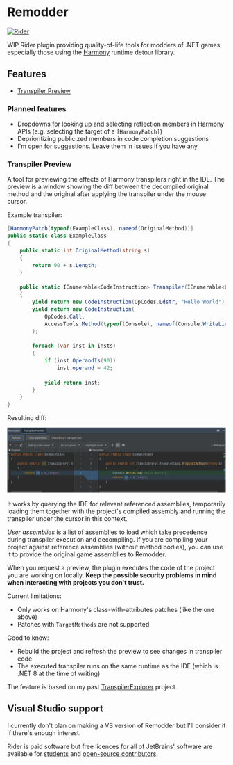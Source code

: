 # Remodder

[![Rider](https://img.shields.io/jetbrains/plugin/v/24343.svg?label=Rider&colorB=0A7BBB&style=for-the-badge&logo=rider)](https://plugins.jetbrains.com/plugin/24343)

WIP Rider plugin providing quality-of-life tools for modders of .NET games,
especially those using the [Harmony](https://github.com/pardeike/Harmony) runtime detour library.

## Features
- [Transpiler Preview](#transpiler-preview)

### Planned features
- Dropdowns for looking up and selecting reflection members in Harmony APIs (e.g. selecting the target of a `[HarmonyPatch]`)
- Deprioritizing publicized members in code completion suggestions
- I'm open for suggestions. Leave them in Issues if you have any

### Transpiler Preview
A tool for previewing the effects of Harmony transpilers right in the IDE.
The preview is a window showing the diff between the decompiled original method 
and the original after applying the transpiler under the mouse cursor.

Example transpiler:
```cs
[HarmonyPatch(typeof(ExampleClass), nameof(OriginalMethod))]
public static class ExampleClass
{
    public static int OriginalMethod(string s)
    {
        return 90 + s.Length;
    }

    public static IEnumerable<CodeInstruction> Transpiler(IEnumerable<CodeInstruction> insts)
    {
        yield return new CodeInstruction(OpCodes.Ldstr, "Hello World");
        yield return new CodeInstruction(
            OpCodes.Call, 
            AccessTools.Method(typeof(Console), nameof(Console.WriteLine), [typeof(string)])
        );
        
        foreach (var inst in insts)
        {
            if (inst.OperandIs(90))
                inst.operand = 42;

            yield return inst;
        }
    }
}
```

Resulting diff:

<img src="https://github.com/Zetrith/Remodder/blob/main/TranspilerPreviewScreenhot.png?raw=true" width="800"  alt="Transpiler Preview diff screenshot"/>

It works by querying the IDE for relevant referenced assemblies, 
temporarily loading them together with the project's compiled assembly 
and running the transpiler under the cursor in this context.

*User assemblies* is a list of assemblies to load which take precedence during transpiler execution and decompiling.
If you are compiling your project against reference assemblies (without method bodies),
you can use it to provide the original game assemblies to Remodder.

When you request a preview, the plugin executes the code of the project you are working on locally.
**Keep the possible security problems in mind when interacting with projects you don't trust.**

Current limitations:
- Only works on Harmony's class-with-attributes patches (like the one above)
- Patches with `TargetMethods` are not supported

Good to know:
- Rebuild the project and refresh the preview to see changes in transpiler code
- The executed transpiler runs on the same runtime as the IDE (which is .NET 8 at the time of writing)

The feature is based on my past [TranspilerExplorer](https://github.com/Zetrith/TranspilerExplorer) project.

## Visual Studio support
I currently don't plan on making a VS version of Remodder but I'll consider it if
there's enough interest.

Rider is paid software but free licences for all of JetBrains' software
are available for [students](https://www.jetbrains.com/community/education/#students) and [open-source contributors](https://www.jetbrains.com/community/opensource/?var=1).